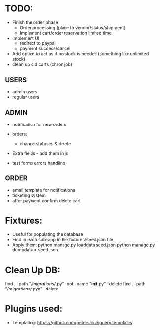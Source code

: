 # TODO:
- Finish the order phase
    - Order processing (place to vendor/status/shipment)
    - Implement cart/order reservation limited time
- Implement UI
    - redirect to paypal
    - payment success/cancel
- Add option to act as if no stock is needed (something like unlimited stock)
- clean up old carts (chron job)

## USERS
- admin users
- regular users

## ADMIN
- notification for new orders
- orders:
    - change statuses & delete

- Extra fields - add them in js
- test forms errors handling

## ORDER
- email template for notifications
- ticketing system
- after payment confirm delete cart

# Fixtures:
 - Useful for populating the database
 - Find in each sub-app in the fixtures/seed.json file
 - Apply them:
    python manage.py loaddata seed.json
    python manage.py dumpdata > seed.json


# Clean Up DB:
find . -path "*/migrations/*.py" -not -name "__init__.py" -delete
find . -path "*/migrations/*.pyc"  -delete


# Plugins used:
 - Templating: https://github.com/petersirka/jquery.templates
